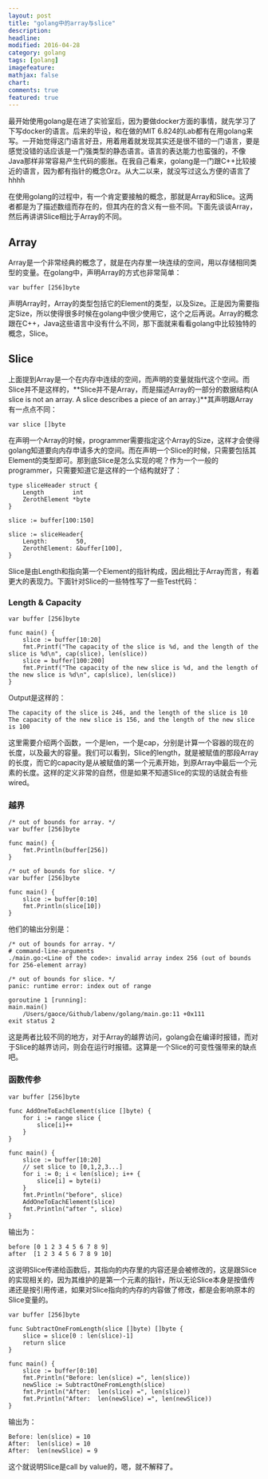 ```yaml
---
layout: post
title: "golang中的array与slice"
description: 
headline:
modified: 2016-04-28
category: golang
tags: [golang]
imagefeature:
mathjax: false
chart:
comments: true
featured: true
---
```


最开始使用golang是在进了实验室后，因为要做docker方面的事情，就先学习了下写docker的语言。后来的毕设，和在做的MIT 6.824的Lab都有在用golang来写。一开始觉得这门语言好丑，用着用着就发现其实还是很不错的一门语言，要是感觉没错的话应该是一门强类型的静态语言。语言的表达能力也蛮强的，不像Java那样非常容易产生代码的膨胀。在我自己看来，golang是一门跟C++比较接近的语言，因为都有指针的概念Orz。从大二以来，就没写过这么方便的语言了hhhh

在使用golang的过程中，有一个肯定要接触的概念，那就是Array和Slice。这两者都是为了描述数组而存在的，但其内在的含义有一些不同。下面先谈谈Array，然后再讲讲Slice相比于Array的不同。

## Array

Array是一个非常经典的概念了，就是在内存里一块连续的空间，用以存储相同类型的变量。在golang中，声明Array的方式也非常简单：

	var buffer [256]byte

声明Array时，Array的类型包括它的Element的类型，以及Size。正是因为需要指定Size，所以使得很多时候在golang中很少使用它，这个之后再说。Array的概念跟在C++，Java这些语言中没有什么不同，那下面就来看看golang中比较独特的概念，Slice。

## Slice

上面提到Array是一个在内存中连续的空间，而声明的变量就指代这个空间。而Slice并不是这样的，**Slice并不是Array，而是描述Array的一部分的数据结构(A slice is not an array. A slice describes a piece of an array.)**其声明跟Array有一点点不同：

	var slice []byte

在声明一个Array的时候，programmer需要指定这个Array的Size，这样才会使得golang知道要向内存申请多大的空间。而在声明一个Slice的时候，只需要包括其Element的类型即可。那到底Slice是怎么实现的呢？作为一个一般的programmer，只需要知道它是这样的一个结构就好了：

	type sliceHeader struct {
	    Length        int
	    ZerothElement *byte
	}

	slice := buffer[100:150]

	slice := sliceHeader{
	    Length:        50,
	    ZerothElement: &buffer[100],
	}

Slice是由Length和指向第一个Element的指针构成，因此相比于Array而言，有着更大的表现力。下面针对Slice的一些特性写了一些Test代码：

### Length & Capacity

	var buffer [256]byte

	func main() {
	    slice := buffer[10:20]
	    fmt.Printf("The capacity of the slice is %d, and the length of the slice is %d\n", cap(slice), len(slice))
	    slice = buffer[100:200]
	    fmt.Printf("The capacity of the new slice is %d, and the length of the new slice is %d\n", cap(slice), len(slice))
	}

Output是这样的：

	The capacity of the slice is 246, and the length of the slice is 10
	The capacity of the new slice is 156, and the length of the new slice is 100

这里需要介绍两个函数，一个是len，一个是cap，分别是计算一个容器的现在的长度，以及最大的容量。我们可以看到，Slice的length，就是被赋值的那段Array的长度，而它的capacity是从被赋值的第一个元素开始，到原Array中最后一个元素的长度。这样的定义非常的自然，但是如果不知道Slice的实现的话就会有些wired。

### 越界

	/* out of bounds for array. */
	var buffer [256]byte
	
	func main() {
	    fmt.Println(buffer[256])
	}

	/* out of bounds for slice. */
	var buffer [256]byte
	
	func main() {
	    slice := buffer[0:10]
	    fmt.Println(slice[10])
	}

他们的输出分别是：

	/* out of bounds for array. */
	# command-line-arguments
	./main.go:<Line of the code>: invalid array index 256 (out of bounds for 256-element array)

	/* out of bounds for slice. */
	panic: runtime error: index out of range

	goroutine 1 [running]:
	main.main()
	    /Users/gaoce/Github/labenv/golang/main.go:11 +0x111
	exit status 2

这是两者比较不同的地方，对于Array的越界访问，golang会在编译时报错，而对于Slice的越界访问，则会在运行时报错。这算是一个Slice的可变性强带来的缺点吧。

### 函数传参

	var buffer [256]byte

	func AddOneToEachElement(slice []byte) {
	    for i := range slice {
	        slice[i]++
	    }
	}

	func main() {
	    slice := buffer[10:20]
	    // set slice to [0,1,2,3...]
	    for i := 0; i < len(slice); i++ {
	        slice[i] = byte(i)
	    }
	    fmt.Println("before", slice)
	    AddOneToEachElement(slice)
	    fmt.Println("after ", slice)
	}

输出为：

	before [0 1 2 3 4 5 6 7 8 9]
	after  [1 2 3 4 5 6 7 8 9 10]

这说明Slice传递给函数后，其指向的内存里的内容还是会被修改的，这是跟Slice的实现相关的，因为其维护的是第一个元素的指针，所以无论Slice本身是按值传递还是按引用传递，如果对Slice指向的内存的内容做了修改，都是会影响原本的Slice变量的。

	var buffer [256]byte

	func SubtractOneFromLength(slice []byte) []byte {
	    slice = slice[0 : len(slice)-1]
	    return slice
	}

	func main() {
	    slice := buffer[0:10]
	    fmt.Println("Before: len(slice) =", len(slice))
	    newSlice := SubtractOneFromLength(slice)
	    fmt.Println("After:  len(slice) =", len(slice))
	    fmt.Println("After:  len(newSlice) =", len(newSlice))
	}

输出为：

	Before: len(slice) = 10
	After:  len(slice) = 10
	After:  len(newSlice) = 9

这个就说明Slice是call by value的，嗯，就不解释了。